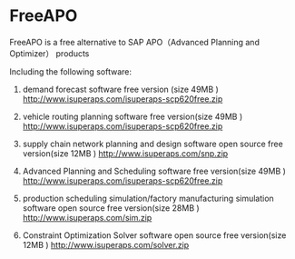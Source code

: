 # FreeAPO
FreeAPO is a free alternative to SAP APO（Advanced Planning and Optimizer） products

Including the following software:

1. demand forecast software free version (size 49MB )
http://www.isuperaps.com/isuperaps-scp620free.zip

2. vehicle routing planning software free version(size 49MB )
http://www.isuperaps.com/isuperaps-scp620free.zip

3. supply chain network planning and design software open source free version(size 12MB )
http://www.isuperaps.com/snp.zip

4. Advanced Planning and Scheduling software free version(size 49MB )
http://www.isuperaps.com/isuperaps-scp620free.zip

5. production scheduling simulation/factory manufacturing simulation software open source free version(size 28MB )
http://www.isuperaps.com/sim.zip

6. Constraint Optimization Solver software open source free version(size 12MB )
http://www.isuperaps.com/solver.zip


